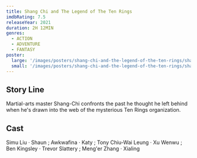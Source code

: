 ```yaml
---
title: Shang Chi and The Legend of The Ten Rings
imdbRating: 7.5
releaseYear: 2021
duration: 2H 12MIN
genres:
  - ACTION
  - ADVENTURE
  - FANTASY
poster:
  large: '/images/posters/shang-chi-and-the-legend-of-the-ten-rings/shang-chi-large.png'
  small: '/images/posters/shang-chi-and-the-legend-of-the-ten-rings/shang-chi-small.png'
---
```


## Story Line

Martial-arts master Shang-Chi confronts the past he thought he left behind when he's drawn into the web of the mysterious Ten Rings organization.

## Cast

Simu Liu · Shaun ; Awkwafina · Katy ; Tony Chiu-Wai Leung · Xu Wenwu ; Ben Kingsley · Trevor Slattery ; Meng'er Zhang · Xialing
